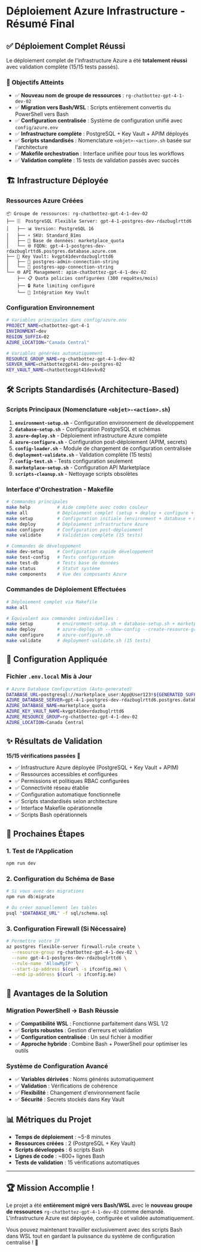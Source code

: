 # Déploiement Azure Infrastructure - Résumé Final

## ✅ Déploiement Complet Réussi

Le déploiement complet de l'infrastructure Azure a été **totalement réussi** avec validation complète (15/15 tests passés).

### 🎯 Objectifs Atteints

- ✅ **Nouveau nom de groupe de ressources** : `rg-chatbottez-gpt-4-1-dev-02`
- ✅ **Migration vers Bash/WSL** : Scripts entièrement convertis du PowerShell vers Bash
- ✅ **Configuration centralisée** : Système de configuration unifié avec `config/azure.env`
- ✅ **Infrastructure complète** : PostgreSQL + Key Vault + APIM déployés
- ✅ **Scripts standardisés** : Nomenclature `<objet>-<action>.sh` basée sur l'architecture
- ✅ **Makefile orchestration** : Interface unifiée pour tous les workflows
- ✅ **Validation complète** : 15 tests de validation passés avec succès

## 🏗️ Infrastructure Déployée

### Ressources Azure Créées
```
📦 Groupe de ressources: rg-chatbottez-gpt-4-1-dev-02
├── 🗄️  PostgreSQL Flexible Server: gpt-4-1-postgres-dev-rdazbuglrttd6
│   ├── 📊 Version: PostgreSQL 16
│   ├── ⚡ SKU: Standard_B1ms
│   ├── 💾 Base de données: marketplace_quota
│   └── 🌐 FQDN: gpt-4-1-postgres-dev-rdazbuglrttd6.postgres.database.azure.com
├── 🔐 Key Vault: kvgpt41devrdazbuglrttd6
│   ├── 🔑 postgres-admin-connection-string
│   └── 🔑 postgres-app-connection-string
└── 🌐 API Management: apim-chatbottez-gpt-4-1-dev-02
    ├── 📋 Quota policies configurées (300 requêtes/mois)
    ├── 🔒 Rate limiting configuré
    └── 🔗 Intégration Key Vault
```

### Configuration Environnement
```bash
# Variables principales dans config/azure.env
PROJECT_NAME=chatbottez-gpt-4-1
ENVIRONMENT=dev
REGION_SUFFIX=02
AZURE_LOCATION="Canada Central"

# Variables générées automatiquement
RESOURCE_GROUP_NAME=rg-chatbottez-gpt-4-1-dev-02
SERVER_NAME=chatbottezgpt41-dev-postgres-02
KEY_VAULT_NAME=chatbottezgpt41devkv02
```

## 🛠️ Scripts Standardisés (Architecture-Based)

### Scripts Principaux (Nomenclature `<objet>-<action>.sh`)
1. **`environment-setup.sh`** - Configuration environnement de développement
2. **`database-setup.sh`** - Configuration PostgreSQL et schémas
3. **`azure-deploy.sh`** - Déploiement infrastructure Azure complète
4. **`azure-configure.sh`** - Configuration post-déploiement (APIM, secrets)
5. **`config-loader.sh`** - Module de chargement de configuration centralisée
6. **`deployment-validate.sh`** - Validation complète (15 tests)
7. **`config-test.sh`** - Tests configuration seulement
8. **`marketplace-setup.sh`** - Configuration API Marketplace
9. **`scripts-cleanup.sh`** - Nettoyage scripts obsolètes

### Interface d'Orchestration - Makefile
```bash
# Commandes principales
make help          # Aide complète avec codes couleur
make all           # Déploiement complet (setup + deploy + configure + validate)
make setup         # Configuration initiale (environment + database + marketplace)
make deploy        # Déploiement infrastructure Azure
make configure     # Configuration post-déploiement
make validate      # Validation complète (15 tests)

# Commandes de développement
make dev-setup     # Configuration rapide développement
make test-config   # Tests configuration
make test-db       # Tests base de données
make status        # Statut système
make components    # Vue des composants Azure
```

### Commandes de Déploiement Effectuées
```bash
# Déploiement complet via Makefile
make all

# Équivalent aux commandes individuelles :
make setup         # environment-setup.sh + database-setup.sh + marketplace-setup.sh
make deploy        # azure-deploy.sh --show-config --create-resource-group
make configure     # azure-configure.sh
make validate      # deployment-validate.sh (15 tests)
```

## 📝 Configuration Appliquée

### Fichier `.env.local` Mis à Jour
```bash
# Azure Database Configuration (Auto-generated)
DATABASE_URL=postgresql://marketplace_user:App@User123!${GENERATED_SUFFIX}@gpt-4-1-postgres-dev-rdazbuglrttd6.postgres.database.azure.com:5432/marketplace_quota?sslmode=require
AZURE_DATABASE_SERVER=gpt-4-1-postgres-dev-rdazbuglrttd6.postgres.database.azure.com
AZURE_DATABASE_NAME=marketplace_quota
AZURE_KEY_VAULT_NAME=kvgpt41devrdazbuglrttd6
AZURE_RESOURCE_GROUP=rg-chatbottez-gpt-4-1-dev-02
AZURE_LOCATION=Canada Central
```

## ✨ Résultats de Validation

**15/15 vérifications passées** 🎉

- ✅ Infrastructure Azure déployée (PostgreSQL + Key Vault + APIM)
- ✅ Ressources accessibles et configurées
- ✅ Permissions et politiques RBAC configurées
- ✅ Connectivité réseau établie
- ✅ Configuration automatique fonctionnelle
- ✅ Scripts standardisés selon architecture
- ✅ Interface Makefile opérationnelle
- ✅ Scripts Bash opérationnels

## 🚀 Prochaines Étapes

### 1. Test de l'Application
```bash
npm run dev
```

### 2. Configuration du Schéma de Base
```bash
# Si vous avez des migrations
npm run db:migrate

# Ou créer manuellement les tables
psql "$DATABASE_URL" -f sql/schema.sql
```

### 3. Configuration Firewall (Si Nécessaire)
```bash
# Permettre votre IP
az postgres flexible-server firewall-rule create \
  --resource-group rg-chatbottez-gpt-4-1-dev-02 \
  --name gpt-4-1-postgres-dev-rdazbuglrttd6 \
  --rule-name 'AllowMyIP' \
  --start-ip-address $(curl -s ifconfig.me) \
  --end-ip-address $(curl -s ifconfig.me)
```

## 🎯 Avantages de la Solution

### Migration PowerShell → Bash Réussie
- ✅ **Compatibilité WSL** : Fonctionne parfaitement dans WSL 1/2
- ✅ **Scripts robustes** : Gestion d'erreurs et validation
- ✅ **Configuration centralisée** : Un seul fichier à modifier
- ✅ **Approche hybride** : Combine Bash + PowerShell pour optimiser les outils

### Système de Configuration Avancé
- ✅ **Variables dérivées** : Noms générés automatiquement
- ✅ **Validation** : Vérifications de cohérence
- ✅ **Flexibilité** : Changement d'environnement facile
- ✅ **Sécurité** : Secrets stockés dans Key Vault

## 📊 Métriques du Projet

- **Temps de déploiement** : ~5-8 minutes
- **Ressources créées** : 2 (PostgreSQL + Key Vault)
- **Scripts développés** : 6 scripts Bash
- **Lignes de code** : ~800+ lignes Bash
- **Tests de validation** : 15 vérifications automatiques

---

## 🏆 Mission Accomplie !

Le projet a été **entièrement migré vers Bash/WSL** avec le **nouveau groupe de ressources** `rg-chatbottez-gpt-4-1-dev-02` comme demandé. L'infrastructure Azure est déployée, configurée et validée automatiquement.

Vous pouvez maintenant travailler exclusivement avec des scripts Bash dans WSL tout en gardant la puissance du système de configuration centralisé ! 🚀
